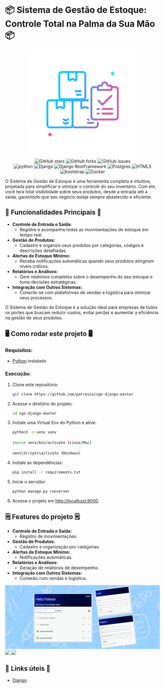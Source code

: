 # 📦 Sistema de Gestão de Estoque: Controle Total na Palma da Sua Mão 📦

<div align="center">
<img src="https://github.com/patresio/sge-django-master/raw/master/.gitassets/capa.png" width="350" />

<div data-badges>
    <img src="https://img.shields.io/github/stars/patresio/sge-django-master?style=for-the-badge" alt="GitHub stars" />
    <img src="https://img.shields.io/github/forks/patresio/sge-django-master?style=for-the-badge" alt="GitHub forks" />
    <img src="https://img.shields.io/github/issues/patresio/sge-django-master?style=for-the-badge" alt="GitHub issues" />
</div>

<div data-badges>
    <img src="https://img.shields.io/badge/Python-14354C?style=for-the-badge&logo=python&logoColor=white" alt="python" />
    <img src="https://img.shields.io/badge/Django-092E20?style=for-the-badge&logo=django&logoColor=white" alt="Django" />
    <img src="https://img.shields.io/badge/DJANGO-REST-ff1709?style=for-the-badge&logo=django&logoColor=white&color=ff1709&labelColor=gray" alt="Django RestFramework" />
    <img src="https://img.shields.io/badge/postgres-%23316192.svg?style=for-the-badge&logo=postgresql&logoColor=white" alt="Postgres" />
    <img src="https://img.shields.io/badge/html5-%23E34F26.svg?style=for-the-badge&logo=html5&logoColor=white" alt="HTML5" />
    <img src="https://img.shields.io/badge/Bootstrap-563D7C?style=for-the-badge&logo=bootstrap&logoColor=white" alt="bootstrap" />
    <img src="https://img.shields.io/badge/docker-%230db7ed.svg?style=for-the-badge&logo=docker&logoColor=white" alt="Docker" />
</div>
</div>

O Sistema de Gestão de Estoque é uma ferramenta completa e intuitiva, projetada para simplificar e otimizar o controle do seu inventário. Com ele, você terá total visibilidade sobre seus produtos, desde a entrada até a saída, garantindo que seu negócio esteja sempre abastecido e eficiente.

## 🚀 Funcionalidades Principais 🚀

* **Controle de Entrada e Saída:**
    * Registre e acompanhe todas as movimentações de estoque em tempo real.
* **Gestão de Produtos:**
    * Cadastre e organize seus produtos por categorias, códigos e descrições detalhadas.
* **Alertas de Estoque Mínimo:**
    * Receba notificações automáticas quando seus produtos atingirem níveis críticos.
* **Relatórios e Análises:**
    * Gere relatórios completos sobre o desempenho do seu estoque e tome decisões estratégicas.
* **Integração com Outros Sistemas:**
    * Conecte-se com plataformas de vendas e logística para otimizar seus processos.

O Sistema de Gestão de Estoque é a solução ideal para empresas de todos os portes que buscam reduzir custos, evitar perdas e aumentar a eficiência na gestão de seus produtos.

## 🖥️ Como rodar este projeto 🖥️

### Requisitos:

- [Python](https://python.org) instalado

### Execução:

1. Clone este repositório:

   ```sh
   git clone https://github.com/patresio/sge-django-master
   ```

2. Acesse o diretório do projeto:

   ```sh
   cd sge-django-master
   ```

3. Instale uma Virtual Env do Python e ative:

   ```sh
   python3 -m venv venv

   source venv/bin/activate (Linux/Mac)

   venv\Scripts\activate (Windows)
   ```

4. Instale as dependências:

   ```sh
   pip install -r requirements.txt
   ```

5. Inicie o servidor:

   ```sh
   python manage.py runserver
   ```

6. Acesse o projeto em [http://localhost:8000](http://localhost:8000).

## 🗒️ Features do projeto 🗒️

* **Controle de Entrada e Saída:**
    * Registro de movimentações.
* **Gestão de Produtos:**
    * Cadastro e organização por categorias.
* **Alertas de Estoque Mínimo:**
    * Notificações automáticas.
* **Relatórios e Análises:**
    * Geração de relatórios de desempenho.
* **Integração com Outros Sistemas:**
    * Conexão com vendas e logística.

![](https://github.com/patresio/todo-list-app/raw/master/.gitassets/2.jpg)
![](https://github.com/patresio/todo-list-app/raw/master/.gitassets/3.jpg)
![](https://github.com/patresio/todo-list-app/raw/master/.gitassets/4.jpg)

## 💎 Links úteis 💎

- [Django](https://docs.djangoproject.com/en/4.2/)